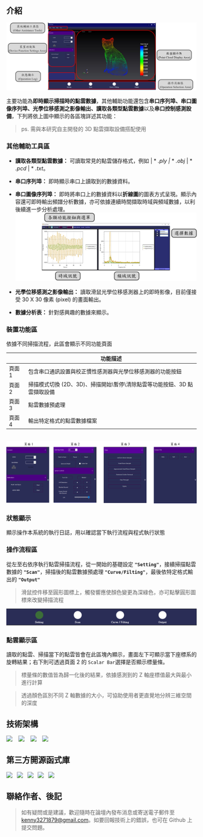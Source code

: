 <!--底下標籤來源參考寫法可至：https://github.com/Envoy-VC/awesome-badges#github-stats -->




## 介紹

![專案封面圖](doc/MainForm.png)

主要功能為**即時顯示掃描時的點雲數據**，其他輔助功能還包含**串口序列埠、串口圖像序列埠、光學位移感測之影像輸出、讀取各類型點雲數據**以及**串口控制感測設備**，下列將依上圖中顯示的各區塊詳述其功能：
> ps. 需與本研究自主開發的 3D 點雲擷取設備搭配使用

### 其他輔助工具區

- **讀取各類型點雲數據：** 可讀取常見的點雲儲存格式，例如 | * *.ply |* * *.obj* | *  *.pcd* | * *.txt*。

- **串口序列埠：** 即時顯示串口上讀取到的數據資料。

- **串口圖像序列埠：** 即時將串口上的數據資料以**折線圖**的圖表方式呈現。顯示內容還可即時輸出頻譜分析數據，亦可依據連續時間擷取時域與頻域數據，以利後續進一步分析處理。
![圖像序列埠](doc/DataPlot_main_2.png)

- **光學位移感測之影像輸出：** 讀取滑鼠光學位移感測器上的即時影像，目前僅接受 30 X 30 像素 (pixel) 的畫面輸出。

- **數據分析表：** 針對感興趣的數據來顯示。


### 裝置功能區
依據不同掃描流程，此區會顯示不同功能頁面


|  | <div style="text-align:center; vertical-align:bottom;">功能描述</div>|
| ------ | -------- |
| 頁面 1   | 包含串口通訊設置與校正慣性感測器與光學位移感測器的功能按鈕|
| 頁面 2   | 掃描模式切換 (2D、3D)、掃描開始\暫停\清除點雲等功能按鈕、3D 點雲擷取設備|
| 頁面 3   | 點雲數據預處理|
| 頁面 4   | 輸出特定格式的點雲數據檔案|

&emsp;
![不同頁面](doc/SubMode_total.png)
### 狀態顯示
顯示操作本系統的執行日誌，用以確認當下執行流程與程式執行狀態
### 操作流程區
從左至右依序執行點雲掃描流程，從一開始的基礎設定 **`"Setting"`**，接續掃描點雲數據的 **`"Scan"`**，掃描後的點雲數據預處理 **`"Curve/Filting"`**，最後依特定格式輸出的 **`"Output"`**
> 滑鼠控件移至圓形圖標上，觸發響應使顏色變更為深綠色，亦可點擊圓形圖標來改變掃描流程

![操作流程圖](doc/subMode.png)
### 點雲顯示區

讀取的點雲、掃描當下的點雲皆會在此區塊內顯示，畫面左下可顯示當下座標系的旋轉結果；右下則可透過頁面 2 的 `Scalar Bar`選擇是否顯示標量條。

> 標量條的數值皆為歸一化後的結果，依據感測到的 Z 軸座標值最大與最小進行計算

> 透過顏色區別不同 Z 軸數據的大小，可協助使用者更直覺地分辨三維空間的深度

## 技術架構

![](https://img.shields.io/badge/語法-C%23-blue) &nbsp;&nbsp; ![](https://img.shields.io/badge/框架-.Net&nbsp;Framework&nbsp;4.8-blue) &nbsp;&nbsp; ![](https://img.shields.io/badge/作業系統-Windows-blue) &nbsp;&nbsp; ![](https://img.shields.io/badge/UI-Windos&nbsp;Forms-blue) 

## 第三方開源函式庫
![](https://img.shields.io/badge/Accord-3.8.2-greenyellow) &nbsp; ![](https://img.shields.io/badge/Activiz.NET-5.8.0-greenyellow) &nbsp; ![](https://img.shields.io/badge/FontAwesome.Sharp-6.6.0-greenyellow) &nbsp; ![](https://img.shields.io/badge/OxyPlot-1.0.0-greenyellow) &nbsp; ![](https://img.shields.io/badge/PCL-1.12.0-greenyellow) 

## 聯絡作者、後記

>如有疑問或是建議，歡迎隨時在論壇內發布消息或寄送電子郵件至 kenny3271879@gmail.com。如要回報技術上的錯誤，也可在 Github 上提交問題。

 